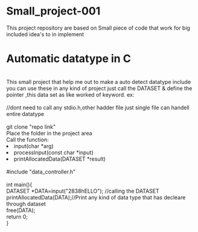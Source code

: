 # Small_project-001
This project repository are based on Small piece  of code that work for big included idea's to in implement 
<h1>Automatic datatype in C</h1><br>
<div>
  This small project that help me out to make a auto detect datatype include you can use  these in any kind of project just call    the DATASET & define the pointer ,this data set as like worked of keyword.
  ex: <br>
  <br>//dont need to call any stdio.h,other hadder file just single file can handell entire datatype <br>
  <br>git clone "repo link"<br>Place the folder in the project area <br> Call the function:<br>
  <li>input(char *arg)</li>
  <li>processInput(const char *input)</li>
  <li>printAllocatedData(DATASET *result)</li>
  <br>#include  "data_controller.h"<br>
  <br>int main(){  
    <br>DATASET *DATA=input("2838hELLO"); //calling the DATASET
    <br>printAllocatedData(DATA);//Print any kind of data type that has decleare through dataset
    <br>free(DATA); 
    <br>return 0;
  <br>}
</div>
